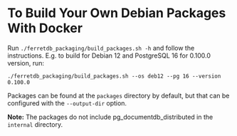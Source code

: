 # To Build Your Own Debian Packages With Docker
Run `./ferretdb_packaging/build_packages.sh -h` and follow the instructions.
E.g. to build for Debian 12 and PostgreSQL 16 for 0.100.0 version, run:
```
./ferretdb_packaging/build_packages.sh --os deb12 --pg 16 --version 0.100.0
```

Packages can be found at the `packages` directory by default, but that can be configured with the `--output-dir` option.

**Note:** The packages do not include pg_documentdb_distributed in the `internal` directory.
